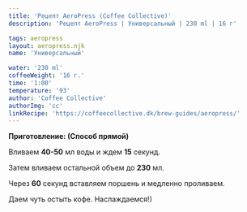 ```yaml
---
title: 'Рецепт AeroPress (Coffee Collective)'
description: 'Рецепт AeroPress | Универсальный | 230 ml | 16 г'

tags: aeropress
layout: aeropress.njk
name: 'Универсальный'

water: '230 ml'
coffeeWeight: '16 г.'
time: '1:00'
temperature: '93'
author: 'Coffee Collective'
authorImg: 'cc'
linkRecipe: 'https://coffeecollective.dk/brew-guides/aeropress/'
---
```


__Приготовление: (Способ прямой)__

Вливаем __40-50__ мл воды и ждем __15__ секунд.

Затем вливаем остальной объем до __230__ мл.

Через __60__ секунд вставляем поршень и медленно проливаем.

Даем чуть остыть кофе. Наслаждаемся!)

<br>
